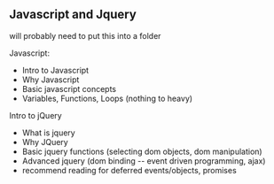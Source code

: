 ## Javascript and Jquery

will probably need to put this into a folder

Javascript:

- Intro to Javascript
- Why Javascript
- Basic javascript concepts
- Variables, Functions, Loops (nothing to heavy)


Intro to jQuery

- What is jquery
- Why JQuery
- Basic jquery functions (selecting dom objects, dom manipulation)
- Advanced jquery (dom binding -- event driven programming, ajax)
- recommend reading for deferred events/objects, promises

